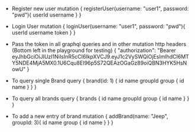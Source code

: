 * Register new user
mutation {
  registerUser(username: "user1", password: "pwd"){
    userId
    username
  }
}

* Login User
mutation {
  loginUser(username: "user1", password: "pwd"){
    userId
    username
    token
  }
}

* Pass the token in all graphql queries and in other mutation http headers (Bottom left in the playground for testing)
{
  "authorization": "Bearer eyJhbGciOiJIUzI1NiIsInR5cCI6IkpXVCJ9.eyJ1c2VySWQiOjEsImlhdCI6MTY5NDE4MjA5MX0.1U6Cqu8EI96p5S72QEAzOGaGz89oiQBN3HYK5HsNowU"
}

* To query single Brand
query {
  brand(id: 1) {
    id
    name
    groupId
    group {
      id
      name
    }
  }
}

* To query all brands
query {
  brands {
    id
    name
    groupId
    group {
      id
      name
    }
  }
}

* To add a new entry of brand
mutation {
  addBrand(name: "Jeep", groupId: 3){
    id
    name
    group {
      id
      name
    }
  }
}